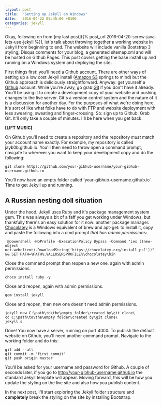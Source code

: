 ```yaml
---
layout: post
title:  "Setting up Jekyll on Windows"
date:   2016-04-22 08:45:00 +0100
categories: jekyll
---
```


Okay, following on from [my last post]({% post_url 2016-04-20-screw-java-lets-use-jekyll %}), let's talk about throwing together a working website in Jekyll from beginning to end. The website will include vanilla Bootstrap 3 styling, Disqus comments for your blog, a generated sitemap.xml and will be hosted on Github Pages. This post covers getting the base install up and running on a Windows system and deploying the site.

First things first: you'll need a Github account. There are other ways of setting up a low cost Jekyll install ([Amazon S3](https://aws.amazon.com/s3/) springs to mind) but the Github approach is deliciously straightforward. Anyway: get yourself a [Github](https://github.com) account. While you're away, go grab [Git](https://git-scm.com/) if you don't have it already. You'll be using it to create a development copy of your website and pushing changes to the live server. Git's a version control system and the nature of it is a discussion for another day. For the purposes of what we're doing here, it's sort of like what folks have to do with FTP and website deployment with less swearing, sweating and finger-crossing. So: sign up to Github. Grab Git. It'll only take a couple of minutes. I'll be here when you get back.

**[LIFT MUSIC]**

On Github you'll need to create a repository and the repository *must* match your account name exactly. For example, my repository is called jayb0b.github.io. You'll then need to throw open a command prompt, navigate to wherever you want to keep your development copy and do the following:

```
git clone https://github.com/your-gibhub-username/your-gibhub-username.github.io
```

You'll now have an empty folder called 'your-gibhub-username.github.io'. Time to get Jekyll up and running.

## A Russian nesting doll situation

Under the hood, Jekyll uses Ruby and it's package management system gem. This was always a bit of a faff you get working under Windows, but thankfully there's an easy solution for it now: another package manager. [Chocolatey](https://chocolatey.org/) is a Windows equivalent of brew and apt-get: to install it, copy and paste the following into a cmd prompt *that has admin permissions*:

```
 @powershell -NoProfile -ExecutionPolicy Bypass -Command "iex ((new-object net.webclient).DownloadString('https://chocolatey.org/install.ps1'))" && SET PATH=%PATH%;%ALLUSERSPROFILE%\chocolatey\bin
```
Close the command prompt then reopen a new one, again with admin permissions.

```
choco install ruby -y
```
Close and reopen, again with admin permissions.

```
gem install jekyll
```
Close and reopen, then new one doesn't need admin permissions.

```
jekyll new C:\path\to\the\empty folder\created by\git clone\
cd C:\path\to\the\empty folder\created by\git clone\
jekyll s
```

Done! You now have a server, running on port 4000. To publish the default website on Github, you'll need another command prompt. Navigate to the working folder and do this:

```
git add --all
git commit -m "first commit"
git push origin master
```
You'll be asked for your username and password for Github. A couple of seconds later, if you go to http://your-gibhub-username.github.io the standard Jekyll template will appear. Moving forward, this will be how you update the styling on the live site and also how you publish content.

In the next post, I'll start exploring the Jekyll folder structure and **completely** break the styling on the site by installing Bootstrap.
